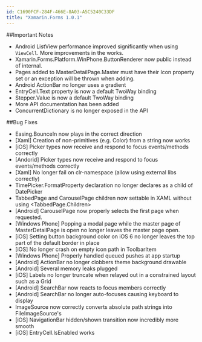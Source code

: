 ```yaml
---
id: C1690FCF-284F-466E-8A03-A5C5240C33DF
title: "Xamarin.Forms 1.0.1"
---
```


##Important Notes

- Android ListView performance improved significantly when using `ViewCell`. More improvements in the works.
- Xamarin.Forms.Platform.WinPhone.ButtonRenderer now public instead of internal.
- Pages added to MasterDetailPage.Master must have their Icon property set or an exception will be thrown when adding.
- Android ActionBar no longer uses a gradient
- EntryCell.Text property is now a default TwoWay binding
- Stepper.Value is now a default TwoWay binding
- More API documentation has been added
- ConcurrentDictionary is no longer exposed in the API

##Bug Fixes

- Easing.BounceIn now plays in the correct direction
- [Xaml] Creation of non-primitives (e.g. Color) from a string now works
- [iOS] Picker types now receive and respond to focus events/methods correctly
- [Andorid] Picker types now receive and respond to focus events/methods correctly
- [Xaml] No longer fail on clr-namespace (allow using external libs correctly)
- TimePicker.FormatProperty declaration no longer declares as a child of DatePicker
- TabbedPage and CarouselPage children now settable in XAML without using <TabbedPage.Children>
- [Android] CarouselPage now properly selects the first page when requested.
- [Windows Phone] Popping a modal page while the master page of MasterDetailPage is open no longer leaves the master page open.
- [iOS] Setting button background color on iOS 6 no longer leaves the top part of the default border in place
- [iOS] No longer crash on empty icon path in ToolbarItem
- [Windows Phone] Properly handled queued pushes at app startup
- [Android] ActionBar no longer clobbers theme background drawable
- [Android] Several memory leaks plugged
- [iOS] Labels no longer truncate when relayed out in a constrained layout such as a Grid
- [Android] SearchBar now reacts to focus members correctly
- [Android] SearchBar no longer auto-focuses causing keyboard to display
- ImageSource now correctly converts absolute path strings into FileImageSource's
- [iOS] NavigationBar hidden/shown transition now incredibly more smooth
- [iOS] EntryCell.IsEnabled works
